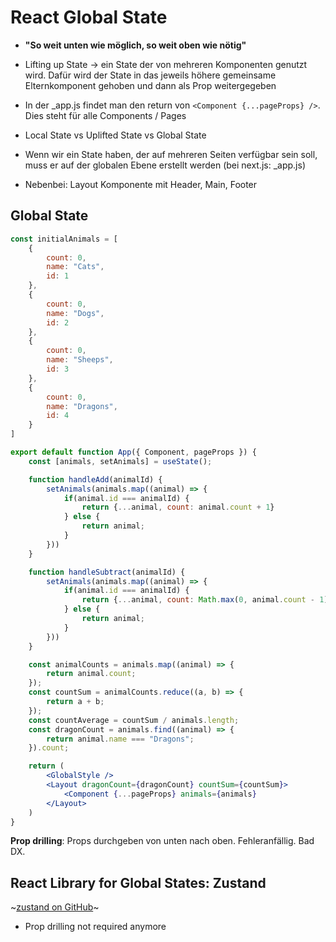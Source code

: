 # React Global State

- **"So weit unten wie möglich, so weit oben wie nötig"**
- Lifting up State -> ein State der von mehreren Komponenten genutzt wird. Dafür wird der State in das jeweils höhere gemeinsame Elternkomponent gehoben und dann als Prop weitergegeben
- In der \_app.js findet man den return von `<Component {...pageProps} />`.
  Dies steht für alle Components / Pages
- Local State vs Uplifted State vs Global State
- Wenn wir ein State haben, der auf mehreren Seiten verfügbar sein soll, muss er auf der globalen Ebene erstellt werden (bei next.js: \_app.js)

- Nebenbei: Layout Komponente mit Header, Main, Footer

## Global State

```jsx
const initialAnimals = [
	{
		count: 0,
		name: "Cats",
		id: 1
	},
	{
		count: 0,
		name: "Dogs",
		id: 2
	},
	{
		count: 0,
		name: "Sheeps",
		id: 3
	},
	{
		count: 0,
		name: "Dragons",
		id: 4
	}
]

export default function App({ Component, pageProps }) {
	const [animals, setAnimals] = useState();

	function handleAdd(animalId) {
		setAnimals(animals.map((animal) => {
			if(animal.id === animalId) {
				return {...animal, count: animal.count + 1}
			} else {
				return animal;
			}
		}))
	}

	function handleSubtract(animalId) {
		setAnimals(animals.map((animal) => {
			if(animal.id === animalId) {
				return {...animal, count: Math.max(0, animal.count - 1)}
			} else {
				return animal;
			}
		}))
	}

	const animalCounts = animals.map((animal) => {
		return animal.count;
	});
	const countSum = animalCounts.reduce((a, b) => {
		return a + b;
	});
	const countAverage = countSum / animals.length;
	const dragonCount = animals.find((animal) => {
		return animal.name === "Dragons";
	}).count;

	return (
		<GlobalStyle />
		<Layout dragonCount={dragonCount} countSum={countSum}>
			<Component {...pageProps} animals={animals} 								handleAdd={handleAdd} handleSubtract={handleSubtract} 						dragonCount={dragonCount} countSum={countSum} 								countAverage={countAverage} />
		</Layout>
	)
}
```

**Prop drilling**: Props durchgeben von unten nach oben. Fehleranfällig. Bad DX.

## React Library for Global States: Zustand

~[zustand on GitHub](https://github.com/pmndrs/zustand)~

- Prop drilling not required anymore
